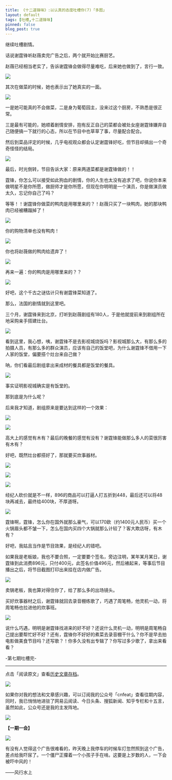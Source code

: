 ```yaml
---
title: 《十二道锋味》:以认真的态度吐槽你(7)「多图」
layout: default
tags: [吐槽,十二道锋味]
pinned: false
blog_post: true
---
```



继续吐槽剧情。

话说谢霆锋听赵薇卖完广告之后，两个就开始比赛厨艺。

赵薇已经相当老实了，告诉谢霆锋会做得尽量难吃，后来她也做到了，言行一致。

![](http://cnfeat.qiniudn.com/Image-2014-08-12-14-38-21.png)

其次在做菜的时候，她也表示出了她真实的一面。

![](http://cnfeat.qiniudn.com/Image-2014-08-12-13-32-11.png)

一是她可能真的不会做菜，二是身为葡萄园主，没来过这个厨房，不熟悉是很正常。

三是最有可能的，她顺着剧情安排，抱有反正自己的菜都会被处女座谢霆锋嫌弃自己随便搞一下就行的心态，所以在节目中也草草了事，尽量配合配合。

然后到菜品评定的时候，几乎电视观众都会认定谢霆锋好吃，但节目却搞出一个奇奇怪怪的结局。

![](http://cnfeat.qiniudn.com/Image-2014-08-12-13-33-02.png)

最后，时光倒转，节目告诉大家：原来两道菜都是谢霆锋做的！！

霆锋，你怎么可以接受如此狗血的剧情，你的人生也太没有追求了吧，你说你本来做明星不是你所愿，做厨师才是你所愿，但现在你明明是一个演员，你是做演员做太久，忘记你自己了吗？

等等！！谢霆锋你做菜的鸭肉是用哪里来的？！赵薇只买了一块鸭肉，她的那块鸭肉已经被糟蹋掉了！

![](http://cnfeat.qiniudn.com/Image-2014-08-12-16-58-07.jpg)


你的购物清单也没有鸭肉！

![](http://cnfeat.qiniudn.com/Image-2014-08-12-16-58-41.jpg)

你也将赵薇做的鸭肉给遗弃了！

![](http://cnfeat.qiniudn.com/Image-2014-08-12-17-04-05.jpg)

再来一遍：你的鸭肉是用哪里来的？？

![](http://cnfeat.qiniudn.com/Image-2014-08-12-16-56-57.jpg)

好吧，这个千古之谜估计只有谢霆锋菜知道了。

那么，法国的剧情就到这里吧。

三个月，谢霆锋来到北京，打听到赵薇剧组有180人，于是他就提前来到剧组所在地采购亲手搭建灶台。

![](http://cnfeat.qiniudn.com/Image-2014-08-12-14-58-02.png)

看到这里，我心想，咦，谢霆锋不是去影视城烧饭吗？影视城那么大，有那么多的拍摄人员，有那么多的群众演员，应该有自己的饭堂吧，为什么谢霆锋不借用一下人家的饭堂，偏要搭个灶台来自己做？

呐，你们看最后剧组拿出来成材的餐具都是饭堂的餐具。

![](http://cnfeat.qiniudn.com/Image-2014-08-12-15-06-15.png)

事实证明影视城确实是有饭堂的。

那到底是为什么呢？

后来我才知道，剧组原来是要达到这样的一个效果：

![](http://cnfeat.qiniudn.com/Image-2014-08-12-15-13-28.jpg)

![](http://cnfeat.qiniudn.com/Image-2014-08-12-15-12-39.jpg)

高大上的感觉有木有？最后的晚餐的感觉有没有？谢霆锋能做那么多人的菜很厉害有木有？

好吧，既然灶台都搭好了，那就要买炊事器材。

![](http://cnfeat.qiniudn.com/Image-2014-08-12-13-44-11.png)

![](http://cnfeat.qiniudn.com/Image-2014-08-12-13-44-28.png)

![](http://cnfeat.qiniudn.com/Image-2014-08-12-13-46-05.png)

经纪人砍价就是不一样，896的商品可以打逼人打五折到448，最后还可以将48块再减去，最终给400块，不厚道呀。

![](http://cnfeat.qiniudn.com/Image-2014-08-12-16-02-25.jpg)

霆锋啊，霆锋，怎么你在国外就那么豪气，可以170欧（约1400元人民币）买一个火锅眉头都不皱一下，怎么在国内买四个大锅就那么计较了？客大欺店呀，有木有？

好吧，我姑且当作是节目效果，是经纪人的错吧。

如果我是老板娘，我也不要合照，一定要要个签名，旁边注明，某年某月某日，谢霆锋到此消费896元，只付400元，此签名价值496元，然后裱起来，等事后节目播出之后，将节目截图打印出来挂在店内做广告。

![](http://cnfeat.qiniudn.com/Image-2014-08-12-21-03-27.jpg)


卖锅老板，我也算对得住你了，给了那么多的出场镜头。

买好炊事器材之后，谢霆锋就回去录音棚练歌了，巧遇了周笔畅，他灵机一动，将周笔畅也拉进他的炊事班。

![](http://cnfeat.qiniudn.com/Image-2014-08-12-13-47-36.png)

说什么巧遇，明明是谢霆锋找进来的好不好？还说什么灵机一动，明明是周笔畅自己提出要帮忙好不好？还有，霆锋你不好好的煮菜去录音棚干什么？你不是早去拍电影做美食节目吗？还写歌？！你多久没有出专辑了？你写过多少歌了，拿出来看看？

-第七期吐槽完-


----

点击「阅读原文」查看[历史文章存档](http://cnfeat.com)。

![](http://cnfeat.qiniudn.com/mHDSX.png)

如果你对我的想法和文章感兴趣，可以订阅我的公众号「cnfeat」查看往期内容，同时，我已悄悄地进驻了网易云阅读、今日头条、搜狐新闻、知乎专栏和十五言，虽然如此，公众号还是我的主发阵地。

![](http://cnfeat.qiniudn.com/signitrue-2014-07-11.png)


**【一期一会】**



![](http://img3.douban.com/view/status/raw/public/dd64c1717917a0a.jpg)


有没有人觉得这个广告很难看的，昨天晚上我停车的时候车灯忽然照到这个广告，差点给我吓尿了。一个僵尸正攥着一个小孩子手在啃。这要是上岁数的人，一下会被吓中风的！

——风行水上

